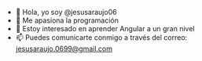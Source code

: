 - 👋 Hola, yo soy @jesusaraujo06
- 👀 Me apasiona la programación
- 🌱 Estoy interesado en aprender Angular a un gran nivel
- 📫 Puedes comunicarte conmigo a través del correo: jesusaraujo.0699@gmail.com

<!---
jesusaraujo06/jesusaraujo06 is a ✨ special ✨ repository because its `README.md` (this file) appears on your GitHub profile.
You can click the Preview link to take a look at your changes.
--->
